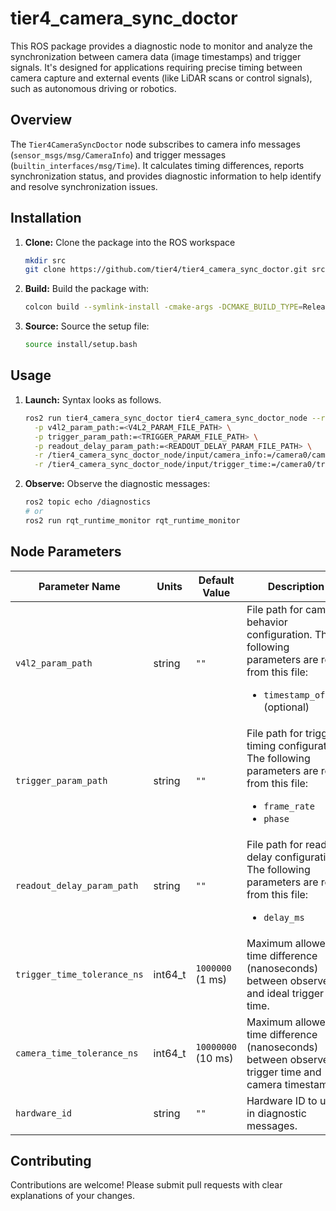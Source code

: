 # tier4_camera_sync_doctor

This ROS package provides a diagnostic node to monitor and analyze the synchronization between camera data (image timestamps) and trigger signals.  It's designed for applications requiring precise timing between camera capture and external events (like LiDAR scans or control signals), such as autonomous driving or robotics.

## Overview

The `Tier4CameraSyncDoctor` node subscribes to camera info messages (`sensor_msgs/msg/CameraInfo`) and trigger messages (`builtin_interfaces/msg/Time`). It calculates timing differences, reports synchronization status, and provides diagnostic information to help identify and resolve synchronization issues.

## Installation

1. **Clone:** Clone the package into the ROS workspace

   ```bash
   mkdir src
   git clone https://github.com/tier4/tier4_camera_sync_doctor.git src/tier4_camera_sync_doctor
   ```

2.  **Build:** Build the package with:

    ```bash
    colcon build --symlink-install -cmake-args -DCMAKE_BUILD_TYPE=Release
    ```

3.  **Source:** Source the setup file:

    ```bash
    source install/setup.bash
    ```

## Usage

1.  **Launch:** Syntax looks as follows.

    ```bash
    ros2 run tier4_camera_sync_doctor tier4_camera_sync_doctor_node --ros-args\
      -p v4l2_param_path:=<V4L2_PARAM_FILE_PATH> \
      -p trigger_param_path:=<TRIGGER_PARAM_FILE_PATH> \
      -p readout_delay_param_path:=<READOUT_DELAY_PARAM_FILE_PATH> \
      -r /tier4_camera_sync_doctor_node/input/camera_info:=/camera0/camera_info \
      -r /tier4_camera_sync_doctor_node/input/trigger_time:=/camera0/trigger_time
    ```

2.  **Observe:** Observe the diagnostic messages:

    ```bash
    ros2 topic echo /diagnostics
    # or
    ros2 run rqt_runtime_monitor rqt_runtime_monitor
    ```

## Node Parameters

| Parameter Name              | Units   | Default Value      | Description                                                                                                                                    |
|-----------------------------|---------|--------------------|------------------------------------------------------------------------------------------------------------------------------------------------|
| `v4l2_param_path`           | string  | `""`               | File path for camera behavior configuration. The following parameters are read from this file: <ul><li>`timestamp_offset` (optional)</li></ul> |
| `trigger_param_path`        | string  | `""`               | File path for trigger timing configuration. The following parameters are read from this file: <ul><li>`frame_rate`</li><li>`phase`</li></ul>   |
| `readout_delay_param_path`  | string  | `""`               | File path for readout delay configuration. The following parameters are read from this file: <ul><li>`delay_ms`</li></ul>                      |
| `trigger_time_tolerance_ns` | int64_t | `1000000` (1 ms)   | Maximum allowed time difference (nanoseconds) between observed and ideal trigger time.                                                         |
| `camera_time_tolerance_ns`  | int64_t | `10000000` (10 ms) | Maximum allowed time difference (nanoseconds) between observed trigger time and camera timestamp.                                              |
| `hardware_id`               | string  | `""`               | Hardware ID to use in diagnostic messages.                                                                                                     |




## Contributing

Contributions are welcome! Please submit pull requests with clear explanations of your changes.
